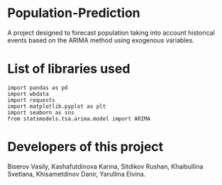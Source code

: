 # Population-Prediction
A project designed to forecast population taking into account historical events based on the ARIMA method using exogenous variables.

# List of libraries used
```
import pandas as pd
import wbdata
import requests
import matplotlib.pyplot as plt
import seaborn as sns
from statsmodels.tsa.arima.model import ARIMA
```

# Developers of this project
Biserov Vasily, Kashafutdinova Karina, Sitdikov Rushan, Khaibullina Svetlana, Khisametdinov Danir, Yarullina Elvina.
